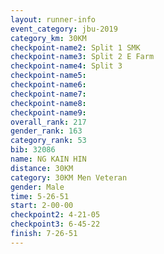 ```yaml
---
layout: runner-info 
event_category: jbu-2019 
category_km: 30KM 
checkpoint-name2: Split 1 SMK 
checkpoint-name3: Split 2 E Farm 
checkpoint-name4: Split 3 
checkpoint-name5: 
checkpoint-name6: 
checkpoint-name7: 
checkpoint-name8: 
checkpoint-name9: 
overall_rank: 217
gender_rank: 163
category_rank: 53
bib: 32086
name: NG KAIN HIN
distance: 30KM
category: 30KM Men Veteran
gender: Male
time: 5-26-51
start: 2-00-00
checkpoint2: 4-21-05
checkpoint3: 6-45-22
finish: 7-26-51
---
```

